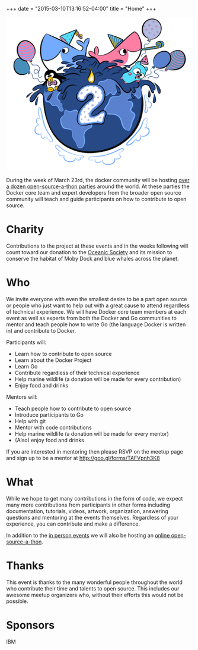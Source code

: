 +++
date = "2015-03-10T13:16:52-04:00"
title = "Home"
+++

![Docker Party](/images/2-years.png)

During the week of March 23rd, the docker community will be hosting [over a
dozen open-source-a-thon parties](/events) around the world. At these parties
the Docker core team and expert developers from the broader open source
community will teach and guide participants on how to contribute to open
source.

# Charity

Contributions to the project at these events and in the weeks following will
count toward our donation to the [Oceanic Society](http://www.oceanicsociety.org) and its mission to conserve
the habitat of Moby Dock and blue whales across the planet. 

# Who

We invite everyone with even the smallest desire to be a part open source or
people who just want to help out with a great cause to attend regardless of
technical experience. We will have Docker core team members at each event as
well as experts from both the Docker and Go communities to mentor and teach
people how to write Go (the language Docker is written in) and contribute to
Docker. 

Participants will:

* Learn how to contribute to open source
* Learn about the Docker Project
* Learn Go
* Contribute regardless of their technical experience
* Help marine wildlife (a donation will be made for every contribution)
* Enjoy food and drinks
 

Mentors will:

* Teach people how to contribute to open source
* Introduce participants to Go
* Help with git
* Mentor with code contributions
* Help marine wildlife (a donation will be made for every mentor)
* (Also) enjoy food and drinks

 If you are interested in mentoring then please RSVP on the meetup page and sign up to be a mentor at http://goo.gl/forms/TAFVpnh3K8

# What

While we hope to get many contributions in the form of code, we expect many
more contributions from participants in other forms including documentation,
tutorials, videos, artwork, organization, answering questions and mentoring at
the events themselves. Regardless of your experience, you can contribute and
make a difference.  

In addition to the [in person events](/events) we will also be hosting an [online
open-source-a-thon](/online).

# Thanks

This event is thanks to the many wonderful people throughout the world who
contribute their time and talents to open source. This includes our awesome
meetup organizers who, without their efforts this would not be possible. 

# Sponsors

IBM




